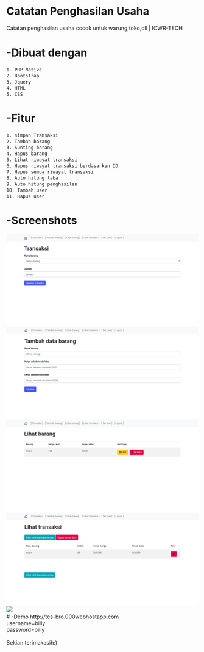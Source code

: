 # Catatan Penghasilan Usaha
Catatan penghasilan usaha cocok untuk warung,toko,dll | ICWR-TECH
<br>
# -Dibuat dengan

```
1. PHP Native
2. Bootstrap
3. Jquery
4. HTML
5. CSS
```

# -Fitur

```
1. simpan Transaksi
2. Tambah barang
3. Sunting barang
4. Hapus barang
5. Lihat riwayat transaksi
6. Hapus riwayat transaksi berdasarkan ID
7. Hapus semua riwayat transaksi
8. Auto hitung laba
9. Auto hitung penghasilan
10. Tambah user
11. Hapus user
```

# -Screenshots
<img src="1.png">
<br>
<img src="2.png">
<br>
<img src="3.png">
<br>
<img src="4.png">
<br>
<img src="5.png">
<br>
# -Demo
http://tes-bro.000webhostapp.com
<br>
username=billy
<br>
password=billy
<br><br>
Sekian terimakasih:)
